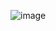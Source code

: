 ![image](https://github.com/GulshatQA/RestTest/assets/154721398/f012afa5-908c-4fe4-aaf2-7298ff65f5f0)
